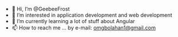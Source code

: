 - 👋 Hi, I’m @GeebeeFrost
- 👀 I’m interested in application development and web development
- 🌱 I’m currently learning a lot of stuff about Angular
- 📫 How to reach me ... by e-mail: omgbolahan1@gmail.com

<!---
GeebeeFrost/GeebeeFrost is a ✨ special ✨ repository because its `README.md` (this file) appears on your GitHub profile.
You can click the Preview link to take a look at your changes.
--->
